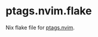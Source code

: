 # ptags.nvim.flake

Nix flake file for [ptags.nvim].

[ptags.nvim]: https://github.com/dkuettel/ptags.nvim

